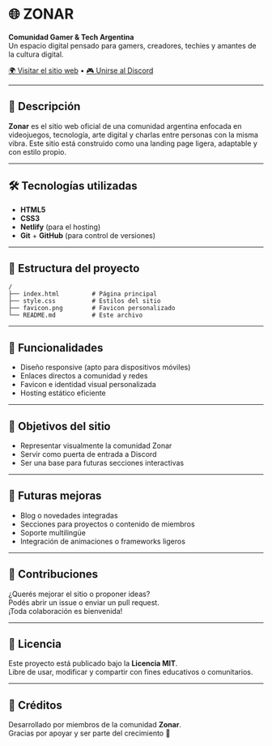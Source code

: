 # 🌐 ZONAR

**Comunidad Gamer & Tech Argentina**  
Un espacio digital pensado para gamers, creadores, techies y amantes de la cultura digital.

[🌍 Visitar el sitio web](https://zonar.netlify.app) • [🎮 Unirse al Discord](https://discord.gg/n5bNjgR5ZC)

---

## 📌 Descripción

**Zonar** es el sitio web oficial de una comunidad argentina enfocada en videojuegos, tecnología, arte digital y charlas entre personas con la misma vibra. Este sitio está construido como una landing page ligera, adaptable y con estilo propio.

---

## 🛠️ Tecnologías utilizadas

- **HTML5**  
- **CSS3**  
- **Netlify** (para el hosting)  
- **Git** + **GitHub** (para control de versiones)

---

## 📁 Estructura del proyecto

```
/
├── index.html         # Página principal
├── style.css          # Estilos del sitio
├── favicon.png        # Favicon personalizado
└── README.md          # Este archivo
```

---

## 🚀 Funcionalidades

- Diseño responsive (apto para dispositivos móviles)
- Enlaces directos a comunidad y redes
- Favicon e identidad visual personalizada
- Hosting estático eficiente

---

## 🧭 Objetivos del sitio

- Representar visualmente la comunidad Zonar
- Servir como puerta de entrada a Discord
- Ser una base para futuras secciones interactivas

---

## 🔮 Futuras mejoras

- Blog o novedades integradas  
- Secciones para proyectos o contenido de miembros  
- Soporte multilingüe  
- Integración de animaciones o frameworks ligeros  

---

## 🤝 Contribuciones

¿Querés mejorar el sitio o proponer ideas?  
Podés abrir un issue o enviar un pull request.  
¡Toda colaboración es bienvenida!

---

## 📄 Licencia

Este proyecto está publicado bajo la **Licencia MIT**.  
Libre de usar, modificar y compartir con fines educativos o comunitarios.

---

## 🙌 Créditos

Desarrollado por miembros de la comunidad **Zonar**.  
Gracias por apoyar y ser parte del crecimiento 💜
